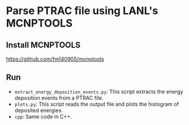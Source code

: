 # Parse PTRAC file using LANL's MCNPTOOLS

## Install MCNPTOOLS

https://github.com/fm140905/mcnptools

## Run
- `extract_energy_deposition_events.py`: This script extracts the energy deposition events from a PTRAC file.
- `plots.py`: This script reads the output file and plots the histogram of deposited energies.
- `cpp`: Same code in C++.
